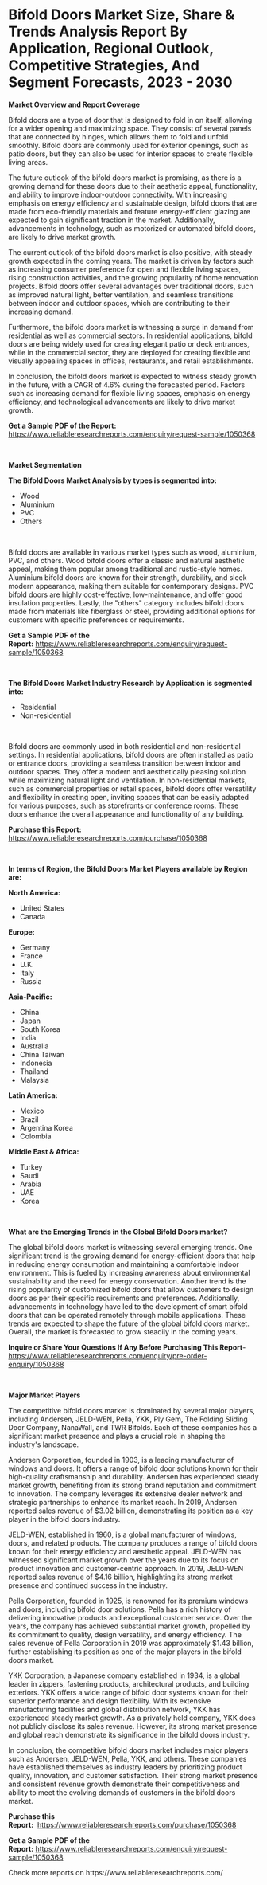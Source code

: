<p><h1>Bifold Doors Market Size, Share & Trends Analysis Report By Application, Regional Outlook, Competitive Strategies, And Segment Forecasts, 2023 - 2030</h1></p><p><strong>Market Overview and Report Coverage</strong></p>
<p><p>Bifold doors are a type of door that is designed to fold in on itself, allowing for a wider opening and maximizing space. They consist of several panels that are connected by hinges, which allows them to fold and unfold smoothly. Bifold doors are commonly used for exterior openings, such as patio doors, but they can also be used for interior spaces to create flexible living areas.</p><p>The future outlook of the bifold doors market is promising, as there is a growing demand for these doors due to their aesthetic appeal, functionality, and ability to improve indoor-outdoor connectivity. With increasing emphasis on energy efficiency and sustainable design, bifold doors that are made from eco-friendly materials and feature energy-efficient glazing are expected to gain significant traction in the market. Additionally, advancements in technology, such as motorized or automated bifold doors, are likely to drive market growth.</p><p>The current outlook of the bifold doors market is also positive, with steady growth expected in the coming years. The market is driven by factors such as increasing consumer preference for open and flexible living spaces, rising construction activities, and the growing popularity of home renovation projects. Bifold doors offer several advantages over traditional doors, such as improved natural light, better ventilation, and seamless transitions between indoor and outdoor spaces, which are contributing to their increasing demand.</p><p>Furthermore, the bifold doors market is witnessing a surge in demand from residential as well as commercial sectors. In residential applications, bifold doors are being widely used for creating elegant patio or deck entrances, while in the commercial sector, they are deployed for creating flexible and visually appealing spaces in offices, restaurants, and retail establishments.</p><p>In conclusion, the bifold doors market is expected to witness steady growth in the future, with a CAGR of 4.6% during the forecasted period. Factors such as increasing demand for flexible living spaces, emphasis on energy efficiency, and technological advancements are likely to drive market growth.</p></p>
<p><strong>Get a Sample PDF of the Report:</strong> <a href="https://www.reliableresearchreports.com/enquiry/request-sample/1050368">https://www.reliableresearchreports.com/enquiry/request-sample/1050368</a></p>
<p>&nbsp;</p>
<p><strong>Market Segmentation</strong></p>
<p><strong>The Bifold Doors Market Analysis by types is segmented into:</strong></p>
<p><ul><li>Wood</li><li>Aluminium</li><li>PVC</li><li>Others</li></ul></p>
<p>&nbsp;</p>
<p><p>Bifold doors are available in various market types such as wood, aluminium, PVC, and others. Wood bifold doors offer a classic and natural aesthetic appeal, making them popular among traditional and rustic-style homes. Aluminium bifold doors are known for their strength, durability, and sleek modern appearance, making them suitable for contemporary designs. PVC bifold doors are highly cost-effective, low-maintenance, and offer good insulation properties. Lastly, the "others" category includes bifold doors made from materials like fiberglass or steel, providing additional options for customers with specific preferences or requirements.</p></p>
<p><strong>Get a Sample PDF of the Report:</strong>&nbsp;<a href="https://www.reliableresearchreports.com/enquiry/request-sample/1050368">https://www.reliableresearchreports.com/enquiry/request-sample/1050368</a></p>
<p>&nbsp;</p>
<p><strong>The Bifold Doors Market Industry Research by Application is segmented into:</strong></p>
<p><ul><li>Residential</li><li>Non-residential</li></ul></p>
<p>&nbsp;</p>
<p><p>Bifold doors are commonly used in both residential and non-residential settings. In residential applications, bifold doors are often installed as patio or entrance doors, providing a seamless transition between indoor and outdoor spaces. They offer a modern and aesthetically pleasing solution while maximizing natural light and ventilation. In non-residential markets, such as commercial properties or retail spaces, bifold doors offer versatility and flexibility in creating open, inviting spaces that can be easily adapted for various purposes, such as storefronts or conference rooms. These doors enhance the overall appearance and functionality of any building.</p></p>
<p><strong>Purchase this Report:</strong>&nbsp; <a href="https://www.reliableresearchreports.com/purchase/1050368">https://www.reliableresearchreports.com/purchase/1050368</a></p>
<p>&nbsp;</p>
<p><strong>In terms of Region, the Bifold Doors Market Players available by Region are:</strong></p>
<p>
    <p> <strong> North America: </strong>
        <ul>
            <li>United States</li>
            <li>Canada</li>
        </ul>
        </p> 
    <p> <strong> Europe: </strong>
        <ul>
            <li>Germany</li>
            <li>France</li>
            <li>U.K.</li>
            <li>Italy</li>
            <li>Russia</li>
        </ul>
        </p> 
    <p> <strong> Asia-Pacific: </strong>
        <ul>
            <li>China</li>
            <li>Japan</li>
            <li>South Korea</li>
            <li>India</li>
            <li>Australia</li>
            <li>China Taiwan</li>
            <li>Indonesia</li>
            <li>Thailand</li>
            <li>Malaysia</li>
        </ul>
        </p> 
    <p> <strong> Latin America: </strong>
        <ul>
            <li>Mexico</li>
            <li>Brazil</li>
            <li>Argentina Korea</li>
            <li>Colombia</li>
        </ul>
        </p> 
    <p> <strong> Middle East & Africa: </strong>
        <ul>
            <li>Turkey</li>
            <li>Saudi</li>
            <li>Arabia</li>
            <li>UAE</li>
            <li>Korea</li>
        </ul>
    </p>
    </p>
<p>&nbsp;</p>
<p><strong>What are the Emerging Trends in the Global Bifold Doors market?</strong></p>
<p><p>The global bifold doors market is witnessing several emerging trends. One significant trend is the growing demand for energy-efficient doors that help in reducing energy consumption and maintaining a comfortable indoor environment. This is fueled by increasing awareness about environmental sustainability and the need for energy conservation. Another trend is the rising popularity of customized bifold doors that allow customers to design doors as per their specific requirements and preferences. Additionally, advancements in technology have led to the development of smart bifold doors that can be operated remotely through mobile applications. These trends are expected to shape the future of the global bifold doors market.  Overall, the market is forecasted to grow steadily in the coming years.</p></p>
<p><strong>Inquire or Share Your Questions If Any Before Purchasing This Report</strong>- <a href="https://www.reliableresearchreports.com/enquiry/pre-order-enquiry/1050368">https://www.reliableresearchreports.com/enquiry/pre-order-enquiry/1050368</a></p>
<p>&nbsp;</p>
<p><strong>Major Market Players</strong></p>
<p><p>The competitive bifold doors market is dominated by several major players, including Andersen, JELD-WEN, Pella, YKK, Ply Gem, The Folding Sliding Door Company, NanaWall, and TWR Bifolds. Each of these companies has a significant market presence and plays a crucial role in shaping the industry's landscape.</p><p>Andersen Corporation, founded in 1903, is a leading manufacturer of windows and doors. It offers a range of bifold door solutions known for their high-quality craftsmanship and durability. Andersen has experienced steady market growth, benefiting from its strong brand reputation and commitment to innovation. The company leverages its extensive dealer network and strategic partnerships to enhance its market reach. In 2019, Andersen reported sales revenue of $3.02 billion, demonstrating its position as a key player in the bifold doors industry.</p><p>JELD-WEN, established in 1960, is a global manufacturer of windows, doors, and related products. The company produces a range of bifold doors known for their energy efficiency and aesthetic appeal. JELD-WEN has witnessed significant market growth over the years due to its focus on product innovation and customer-centric approach. In 2019, JELD-WEN reported sales revenue of $4.16 billion, highlighting its strong market presence and continued success in the industry.</p><p>Pella Corporation, founded in 1925, is renowned for its premium windows and doors, including bifold door solutions. Pella has a rich history of delivering innovative products and exceptional customer service. Over the years, the company has achieved substantial market growth, propelled by its commitment to quality, design versatility, and energy efficiency. The sales revenue of Pella Corporation in 2019 was approximately $1.43 billion, further establishing its position as one of the major players in the bifold doors market.</p><p>YKK Corporation, a Japanese company established in 1934, is a global leader in zippers, fastening products, architectural products, and building exteriors. YKK offers a wide range of bifold door systems known for their superior performance and design flexibility. With its extensive manufacturing facilities and global distribution network, YKK has experienced steady market growth. As a privately held company, YKK does not publicly disclose its sales revenue. However, its strong market presence and global reach demonstrate its significance in the bifold doors industry.</p><p>In conclusion, the competitive bifold doors market includes major players such as Andersen, JELD-WEN, Pella, YKK, and others. These companies have established themselves as industry leaders by prioritizing product quality, innovation, and customer satisfaction. Their strong market presence and consistent revenue growth demonstrate their competitiveness and ability to meet the evolving demands of customers in the bifold doors market.</p></p>
<p><strong>Purchase this Report:</strong>&nbsp;&nbsp;<a href="https://www.reliableresearchreports.com/purchase/1050368">https://www.reliableresearchreports.com/purchase/1050368</a></p>
<p></p>
<p><strong>Get a Sample PDF of the Report:</strong>&nbsp;<a href="https://www.reliableresearchreports.com/enquiry/request-sample/1050368">https://www.reliableresearchreports.com/enquiry/request-sample/1050368</a></p>
<p>Check more reports on https://www.reliableresearchreports.com/</p>